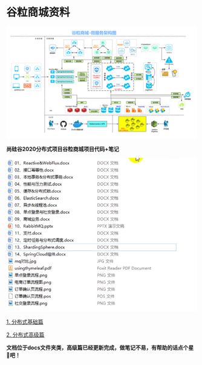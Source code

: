 # 谷粒商城资料
![谷粒商城-微服务架构图](谷粒商城-微服务架构图.jpg)



**尚硅谷2020分布式项目谷粒商城项目代码+笔记**

![image-20210218081422602](docs/image-20210218081422602.png)


[1. 分布式基础篇](docs/谷粒商城—分布式基础.md)

[2. 分布式高级篇](docs/谷粒商城—分布式高级.md)

**文档位于docs文件夹类，高级篇已经更新完成，做笔记不易，有帮助的话点个星💖吧！**
